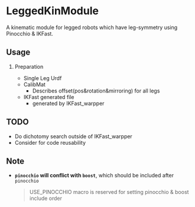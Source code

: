 # LeggedKinModule

A kinematic module for legged robots which have leg-symmetry using Pinocchio &amp; IKFast.

## Usage

1. Preparation

   - Single Leg Urdf
   - CalibMat
     - Describes offset(pos&rotation&mirroring) for all legs
   - IKFast generated file
     - generated by IKFast_warpper

## TODO

- Do dichotomy search outside of IKFast_warpper
- Consider for code reusability

## Note

- **`pinocchio` will conflict with `boost`**, which should be included after `pinocchio`

  > USE_PINOCCHIO macro is reserved for setting pinocchio & boost include order

